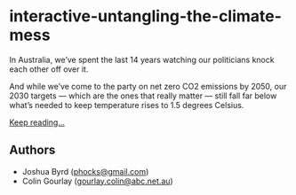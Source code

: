 # interactive-untangling-the-climate-mess

In Australia, we’ve spent the last 14 years watching our politicians knock each other off over it.

And while we’ve come to the party on net zero CO2 emissions by 2050, our 2030 targets — which are the ones that really matter — still fall far below what’s needed to keep temperature rises to 1.5 degrees Celsius.

[Keep reading...](https://www.abc.net.au/news/2021-11-05/climate-change-cop26-untangling-the-mess/100382998)

## Authors

- Joshua Byrd ([phocks@gmail.com](mailto:phocks@gmail.com))
- Colin Gourlay ([gourlay.colin@abc.net.au](mailto:gourlay.colin@abc.net.au))
